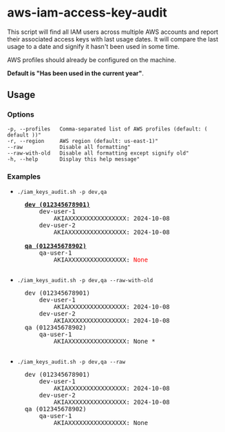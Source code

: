 # aws-iam-access-key-audit

This script will find all IAM users across multiple AWS accounts and report their associated access keys with last usage dates. It will compare the last usage to a date and signify it hasn't been used in some time. 

AWS profiles should already be configured on the machine.

**Default is "Has been used in the current year"**.

## Usage

### Options
    -p, --profiles   Comma-separated list of AWS profiles (default: ( default ))"
    -r, --region     AWS region (default: us-east-1)"
    --raw            Disable all formatting"
    --raw-with-old   Disable all formatting except signify old"
    -h, --help       Display this help message"

### Examples
- `./iam_keys_audit.sh -p dev,qa`

    <pre>
    <b><u>dev (012345678901)</u></b>
        dev-user-1
            AKIAXXXXXXXXXXXXXXXX: 2024-10-08
        dev-user-2
            AKIAXXXXXXXXXXXXXXXX: 2024-10-08

    <b><u>qa (012345678902)</u></b>
        qa-user-1
            AKIAXXXXXXXXXXXXXXXX: <span style="color:red">None</span>
    </pre>

- `./iam_keys_audit.sh -p dev,qa --raw-with-old`

    <pre>
    dev (012345678901)
        dev-user-1
            AKIAXXXXXXXXXXXXXXXX: 2024-10-08
        dev-user-2
            AKIAXXXXXXXXXXXXXXXX: 2024-10-08
    qa (012345678902)
        qa-user-1
            AKIAXXXXXXXXXXXXXXXX: None *
    </pre>

- `./iam_keys_audit.sh -p dev,qa --raw`

    <pre>
    dev (012345678901)
        dev-user-1
            AKIAXXXXXXXXXXXXXXXX: 2024-10-08
        dev-user-2
            AKIAXXXXXXXXXXXXXXXX: 2024-10-08
    qa (012345678902)
        qa-user-1
            AKIAXXXXXXXXXXXXXXXX: None
    </pre>